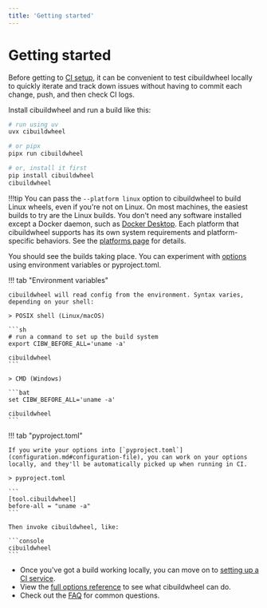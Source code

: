 ```yaml
---
title: 'Getting started'
---
```


# Getting started

Before getting to [CI setup](ci-services.md), it can be convenient to test cibuildwheel locally to quickly iterate and track down issues without having to commit each change, push, and then check CI logs.

Install cibuildwheel and run a build like this:

```sh
# run using uv
uvx cibuildwheel

# or pipx
pipx run cibuildwheel

# or, install it first
pip install cibuildwheel
cibuildwheel
```

!!!tip
    You can pass the `--platform linux` option to cibuildwheel to build Linux wheels, even if you're not on Linux. On most machines, the easiest builds to try are the Linux builds. You don't need any software installed except a Docker daemon, such as [Docker Desktop](https://www.docker.com/get-started/). Each platform that cibuildwheel supports has its own system requirements and platform-specific behaviors. See the [platforms page](platforms.md) for details.

You should see the builds taking place. You can experiment with [options](options.md) using environment variables or pyproject.toml.

!!! tab "Environment variables"

    cibuildwheel will read config from the environment. Syntax varies, depending on your shell:

    > POSIX shell (Linux/macOS)

    ```sh
    # run a command to set up the build system
    export CIBW_BEFORE_ALL='uname -a'

    cibuildwheel
    ```

    > CMD (Windows)

    ```bat
    set CIBW_BEFORE_ALL='uname -a'

    cibuildwheel
    ```

!!! tab "pyproject.toml"

    If you write your options into [`pyproject.toml`](configuration.md#configuration-file), you can work on your options locally, and they'll be automatically picked up when running in CI.

    > pyproject.toml

    ```
    [tool.cibuildwheel]
    before-all = "uname -a"
    ```

    Then invoke cibuildwheel, like:

    ```console
    cibuildwheel
    ```

- Once you've got a build working locally, you can move on to [setting up a CI service](ci-services.md).
- View the [full options reference](options.md) to see what cibuildwheel can do.
- Check out the [FAQ](faq.md) for common questions.
